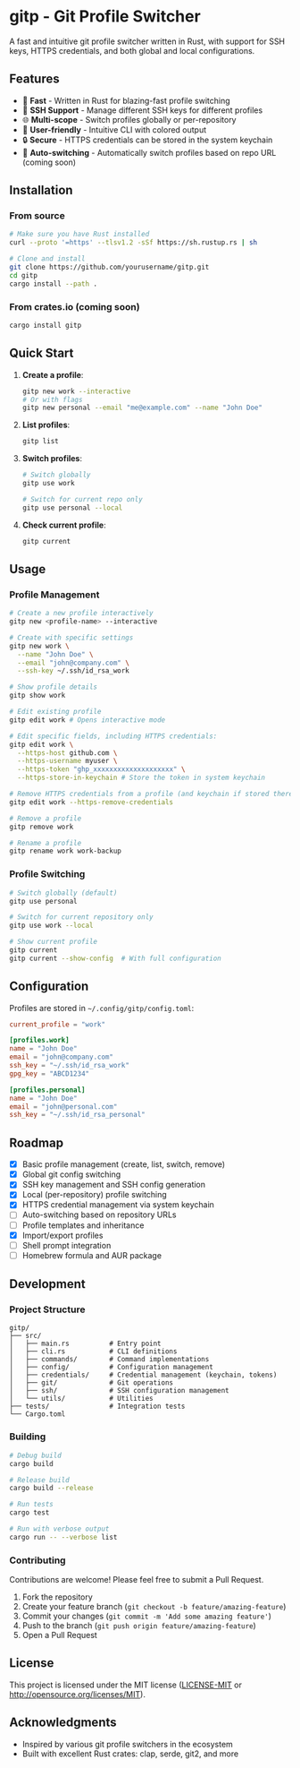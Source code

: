 # gitp - Git Profile Switcher

A fast and intuitive git profile switcher written in Rust, with support for SSH keys, HTTPS credentials, and both global and local configurations.

## Features

- 🚀 **Fast** - Written in Rust for blazing-fast profile switching
- 🔑 **SSH Support** - Manage different SSH keys for different profiles
- 🌐 **Multi-scope** - Switch profiles globally or per-repository
- 🎨 **User-friendly** - Intuitive CLI with colored output
- 🔒 **Secure** - HTTPS credentials can be stored in the system keychain
- 🤖 **Auto-switching** - Automatically switch profiles based on repo URL (coming soon)

## Installation

### From source

```bash
# Make sure you have Rust installed
curl --proto '=https' --tlsv1.2 -sSf https://sh.rustup.rs | sh

# Clone and install
git clone https://github.com/yourusername/gitp.git
cd gitp
cargo install --path .
```

### From crates.io (coming soon)

```bash
cargo install gitp
```

## Quick Start

1. **Create a profile**:

   ```bash
   gitp new work --interactive
   # Or with flags
   gitp new personal --email "me@example.com" --name "John Doe"
   ```

2. **List profiles**:

   ```bash
   gitp list
   ```

3. **Switch profiles**:

   ```bash
   # Switch globally
   gitp use work

   # Switch for current repo only
   gitp use personal --local
   ```

4. **Check current profile**:
   ```bash
   gitp current
   ```

## Usage

### Profile Management

```bash
# Create a new profile interactively
gitp new <profile-name> --interactive

# Create with specific settings
gitp new work \
  --name "John Doe" \
  --email "john@company.com" \
  --ssh-key ~/.ssh/id_rsa_work

# Show profile details
gitp show work

# Edit existing profile
gitp edit work # Opens interactive mode

# Edit specific fields, including HTTPS credentials:
gitp edit work \
  --https-host github.com \
  --https-username myuser \
  --https-token "ghp_xxxxxxxxxxxxxxxxxxxx" \
  --https-store-in-keychain # Store the token in system keychain

# Remove HTTPS credentials from a profile (and keychain if stored there):
gitp edit work --https-remove-credentials

# Remove a profile
gitp remove work

# Rename a profile
gitp rename work work-backup
```

### Profile Switching

```bash
# Switch globally (default)
gitp use personal

# Switch for current repository only
gitp use work --local

# Show current profile
gitp current
gitp current --show-config  # With full configuration
```

## Configuration

Profiles are stored in `~/.config/gitp/config.toml`:

```toml
current_profile = "work"

[profiles.work]
name = "John Doe"
email = "john@company.com"
ssh_key = "~/.ssh/id_rsa_work"
gpg_key = "ABCD1234"

[profiles.personal]
name = "John Doe"
email = "john@personal.com"
ssh_key = "~/.ssh/id_rsa_personal"
```

## Roadmap

- [x] Basic profile management (create, list, switch, remove)
- [x] Global git config switching
- [x] SSH key management and SSH config generation
- [x] Local (per-repository) profile switching
- [x] HTTPS credential management via system keychain
- [ ] Auto-switching based on repository URLs
- [ ] Profile templates and inheritance
- [x] Import/export profiles
- [ ] Shell prompt integration
- [ ] Homebrew formula and AUR package

## Development

### Project Structure

```
gitp/
├── src/
│   ├── main.rs          # Entry point
│   ├── cli.rs           # CLI definitions
│   ├── commands/        # Command implementations
│   ├── config/          # Configuration management
│   ├── credentials/     # Credential management (keychain, tokens)
│   ├── git/             # Git operations
│   ├── ssh/             # SSH configuration management
│   └── utils/           # Utilities
├── tests/               # Integration tests
└── Cargo.toml
```

### Building

```bash
# Debug build
cargo build

# Release build
cargo build --release

# Run tests
cargo test

# Run with verbose output
cargo run -- --verbose list
```

### Contributing

Contributions are welcome! Please feel free to submit a Pull Request.

1. Fork the repository
2. Create your feature branch (`git checkout -b feature/amazing-feature`)
3. Commit your changes (`git commit -m 'Add some amazing feature'`)
4. Push to the branch (`git push origin feature/amazing-feature`)
5. Open a Pull Request

## License

This project is licensed under the MIT license ([LICENSE-MIT](LICENSE-MIT) or http://opensource.org/licenses/MIT).

## Acknowledgments

- Inspired by various git profile switchers in the ecosystem
- Built with excellent Rust crates: clap, serde, git2, and more
